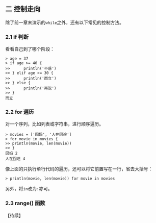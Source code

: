 ## 二 控制走向

除了前一章末演示的`while`之外，还有以下常见的控制方法。

### 2.1 if 判断

看看自己到了哪个阶段：
```
> age = 37
> if age >= 40 {
>>      println('不惑')
>> } elif age >= 30 {
>>      println('而立')
>> } else {
>>      println('再说')
>> }
而立
```

### 2.2 for 遍历

对一个序列，比如列表或字符串，进行顺序遍历。
```
> movies = ['囧妈', '人在囧途']
> for movie in movies {
>> println(movie, len(movie))
>> }
囧妈 2
人在囧途 4
```

像上面的只执行单行代码的遍历，还可以将它前置写在一行，省去大括号：
```
> println(movie, len(movie)) for movie in movies
```
另外，将`in`改为`:`亦可。

### 2.3 range() 函数

【待续】
